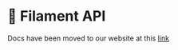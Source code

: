 # 🔗 Filament API

Docs have been moved to our website at this [link](https://tomatophp.com/en/open-source/filament-api)
